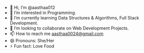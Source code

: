 - 👋 Hi, I’m @aasthaa012
- 👀 I’m interested in Programming.
- 🌱 I’m currently learning Data Structures & Algorithms, Full Stack Development.
- 💞️ I’m looking to collaborate on Web Development Projects.
- 📫 How to reach me aasthaa0024@gmail.com
- 😄 Pronouns: She/Her
- ⚡ Fun fact: Love Food

<!---
aasthaa012/aasthaa012 is a ✨ special ✨ repository because its `README.md` (this file) appears on your GitHub profile.
You can click the Preview link to take a look at your changes.
--->
